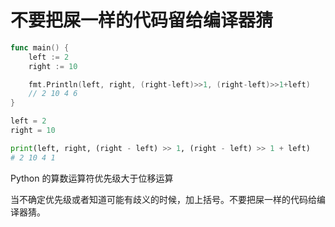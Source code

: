 # 不要把屎一样的代码留给编译器猜

```go
func main() {
	left := 2
	right := 10

	fmt.Println(left, right, (right-left)>>1, (right-left)>>1+left)
	// 2 10 4 6
}
```

```python
left = 2
right = 10

print(left, right, (right - left) >> 1, (right - left) >> 1 + left)
# 2 10 4 1
```

Python 的算数运算符优先级大于位移运算

当不确定优先级或者知道可能有歧义的时候，加上括号。不要把屎一样的代码给编译器猜。
